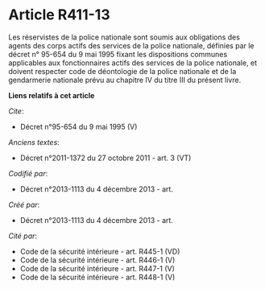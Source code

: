 # Article R411-13

Les réservistes de la police nationale sont soumis aux obligations des agents des corps actifs des services de la police
nationale, définies par le décret n° 95-654 du 9 mai 1995 fixant les dispositions communes applicables aux fonctionnaires
actifs des services de la police nationale, et doivent respecter code de déontologie de la police nationale et de la
gendarmerie nationale prévu au chapitre IV du titre III du présent livre.

**Liens relatifs à cet article**

_Cite_:

  - Décret n°95-654 du 9 mai 1995 (V)

_Anciens textes_:

  - Décret n°2011-1372 du 27 octobre 2011 - art. 3 (VT)

_Codifié par_:

  - Décret n°2013-1113 du 4 décembre 2013 - art.

_Créé par_:

  - Décret n°2013-1113 du 4 décembre 2013 - art.

_Cité par_:

  - Code de la sécurité intérieure - art. R445-1 (VD)
  - Code de la sécurité intérieure - art. R446-1 (V)
  - Code de la sécurité intérieure - art. R447-1 (V)
  - Code de la sécurité intérieure - art. R448-1 (V)

